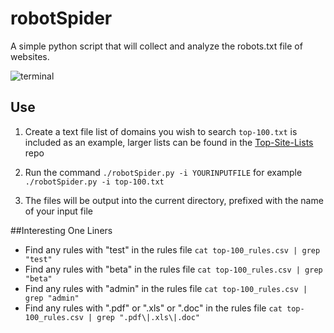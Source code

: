 # robotSpider
A simple python script that will collect and analyze the robots.txt file of websites.

![terminal](https://cloud.githubusercontent.com/assets/5831119/18748093/a9a3438e-80c8-11e6-82ad-f5c62f467aff.jpg)

## Use
1. Create a text file list of domains you wish to search `top-100.txt` is included as an example, larger lists can be found in the [Top-Site-Lists](https://github.com/stolenbikes88/Top-Site-Lists) repo

2. Run the command `./robotSpider.py -i YOURINPUTFILE` for example `./robotSpider.py -i top-100.txt`

3. The files will be output into the current directory, prefixed with the name of your input file

##Interesting One Liners
* Find any rules with "test" in the rules file `cat top-100_rules.csv | grep "test"`
* Find any rules with "beta" in the rules file `cat top-100_rules.csv | grep "beta"`
* Find any rules with "admin" in the rules file `cat top-100_rules.csv | grep "admin"`
* Find any rules with ".pdf" or ".xls" or ".doc" in the rules file `cat top-100_rules.csv | grep ".pdf\|.xls\|.doc"`
